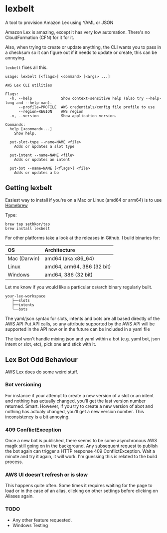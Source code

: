 # lexbelt
A tool to provision Amazon Lex using YAML or JSON

Amazon Lex is amazing, except it has very low automation.  There's no CloudFormation (CFN) for it for it.

Also, when trying to create or update anything, the CLI wants you to pass in a checksum so it can figure out if it needs to update or create, this can be annoying.

`lexbelt` fixes all this.

```
usage: lexbelt [<flags>] <command> [<args> ...]

AWS Lex CLI utilities

Flags:
  -h, --help             Show context-sensitive help (also try --help-long and --help-man).
      --profile=PROFILE  AWS credentials/config file profile to use
      --region=REGION    AWS region
  -v, --version          Show application version.

Commands:
  help [<command>...]
    Show help.

  put-slot-type --name=NAME <file>
    Adds or updates a slot type

  put-intent --name=NAME <file>
    Adds or updates an intent

  put-bot --name=NAME [<flags>] <file>
    Adds or updates a bo
```
## Getting lexbelt
Easiest way to install if you're on a Mac or Linux (amd64 or arm64)  is to use [Homebrew](https://brew.sh/)

Type:

```
brew tap sethkor/tap
brew install lexbelt
```

For other platforms take a look at the releases in Github.  I build binaries for:

|OS            | Architecture                           |
|:------------ |:-------------------------------------- |
|Mac (Darwin)  | amd64 (aka x86_64)                     |
|Linux         | amd64, arm64, 386 (32 bit) |
|Windows       | amd64, 386 (32 bit)                   |

Let me know if you would like a particular os/arch binary regularly built.

```
your-lex-workspace
   ├──slots
   ├──intents
   └──bots

```

The yaml/json syntax for slots, intents and bots are all based directly of the AWS API Put API calls, so any attribute 
supported by the AWS API will be supported in the API now or in the future can be included in a yaml file

The tool won't handle mixing json and yaml within a bot (e.g. yaml bot, json intent or slot, etc), pick one and stick with it.

## Lex Bot Odd Behaviour
AWS Lex does do some weird stuff.

### Bot versioning
For instance if your attempt to create a new version of a slot or an intent and
nothing has actually changed, you'll get the last version number returned.  Smart.  However, if you try to create a new
version of abot and nothing has actualy changed, you'll get a new version number.  This inconsistency is a bit annoying. 

### 409 ConflictException
Once a new bot is published, there seems to be some asynchronous AWS magik still going on in the background.  Any 
subsequent request to publish the bot again can trigger a HTTP response 409 ConflictException.  Wait a minute and try it
again, it will work. I'm guessing this is related to the build process.

### AWS UI doesn't refresh or is slow
This happens quite often.  Some times it requires waiting for the page to load or in the case of an alias, clicking on
other settings before clicking on Aliases again.

### TODO
* Any other feature requested.
* Windows Testing